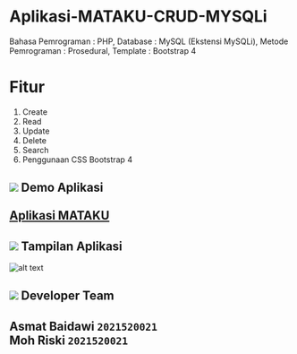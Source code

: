 # Aplikasi-MATAKU-CRUD-MYSQLi
Bahasa Pemrograman 	: PHP,
Database		        : MySQL (Ekstensi MySQLi),
Metode Pemrograman	: Prosedural,
Template		        : Bootstrap 4

# Fitur
1. Create
2. Read
3. Update
4. Delete
5. Search
6. Penggunaan CSS Bootstrap 4


## <img src="https://img.icons8.com/fluent/48/undefined/domain.png"/> Demo Aplikasi<br><br>[Aplikasi MATAKU](https://webku.one/app/street-food-sederhana/)

## <img src="https://img.icons8.com/color/48/undefined/laptop--v1.png"/> Tampilan Aplikasi
<img src="upload/demo.png" alt="alt text" width="=600"/>

## <img src="https://img.icons8.com/external-sbts2018-flat-sbts2018/48/undefined/external-team-work-from-home-sbts2018-flat-sbts2018.png"/> Developer Team
## Asmat Baidawi `2021520021`<br>Moh Riski `2021520021`

